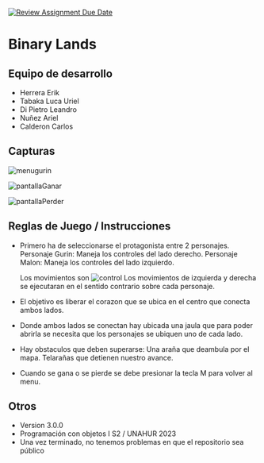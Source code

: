 [![Review Assignment Due Date](https://classroom.github.com/assets/deadline-readme-button-24ddc0f5d75046c5622901739e7c5dd533143b0c8e959d652212380cedb1ea36.svg)](https://classroom.github.com/a/hUnPAC5R)
# Binary Lands

## Equipo de desarrollo

- Herrera Erik 
- Tabaka Luca Uriel
- Di Pietro Leandro 
- Nuñez Ariel 
- Calderon Carlos

## Capturas
![menugurin](https://github.com/obj1-unahur-2023s2/TPGameIntegrador-delfondo-inc/assets/141874580/2d70a753-a70c-4718-aeb7-e9c183b8ae7d)

![pantallaGanar](https://github.com/obj1-unahur-2023s2/TPGameIntegrador-delfondo-inc/assets/141874580/5bed441d-5471-4bd3-baeb-e9bb3e2afb9c)

![pantallaPerder](https://github.com/obj1-unahur-2023s2/TPGameIntegrador-delfondo-inc/assets/141874580/28bffb7e-f643-42e0-bed5-0e0ac4d76217)


## Reglas de Juego / Instrucciones

* Primero ha de seleccionarse el protagonista entre 2 personajes.
	Personaje Gurin: Maneja los controles del lado derecho.
	Personaje Malon: Maneja los controles del lado izquierdo.

	Los movimientos son
![control](https://github.com/obj1-unahur-2023s2/TPGameIntegrador-delfondo-inc/assets/141874580/5997874e-2c9f-4186-973a-d9515ea3d144)
	Los movimientos de izquierda y derecha se ejecutaran en el sentido contrario sobre cada personaje.

* El objetivo es liberar el corazon que se ubica en el centro que conecta ambos lados.

* Donde ambos lados se conectan hay ubicada una jaula que para poder abrirla se necesita que los personajes se ubiquen uno de cada lado.

* Hay obstaculos que deben superarse:
	Una araña que deambula por el mapa.
	Telarañas que detienen nuestro avance.
* Cuando se gana o se pierde se debe presionar la tecla M para volver al menu.
## Otros
* Version 3.0.0
* Programación con objetos I S2 / UNAHUR 2023
* Una vez terminado, no tenemos problemas en que el repositorio sea público
